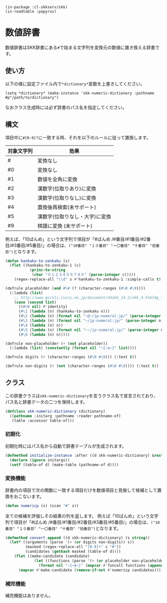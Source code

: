     (in-package :cl-skkserv/skk)
    (in-readtable :papyrus)

# 数値辞書

<!--
Copyright (C) 2017 asciian

This program is free software; you can redistribute it and/or modify
it under the terms of the GNU General Public License as published by
the Free Software Foundation; either version 3 of the License, or
(at your option) any later version.

This program is distributed in the hope that it will be useful,
but WITHOUT ANY WARRANTY; without even the implied warranty of
MERCHANTABILITY or FITNESS FOR A PARTICULAR PURPOSE.  See the
GNU General Public License for more details.

You should have received a copy of the GNU General Public License
along with this program; if not, write to the Free Software Foundation,
Inc., 51 Franklin Street, Fifth Floor, Boston, MA 02110-1301  USA
-->

数値辞書はSKK辞書にある`#`で始まる文字列を変換元の数値に置き換える辞書です。

## 使い方

以下の様に設定ファイル内で`*dictionary*`変数を上書きしてください。

    (setq *dictionary* (make-instance 'skk-numeric-dictionary :pathname #p"/path/to/dictionary")

なおクラス生成時には必ず辞書のパス名を指定してください。


## 構文

項目中に`#[0-9]?`に一致する時、それを以下のルールに従って置換します。

| 対象文字列 | 効果 |
| --------- | --- |
| #         | 変換なし |
| #0        | 変換なし |
| #1        | 数値を全角に変換 |
| #2        | 漢数字(位取りあり)に変換 |
| #3        | 漢数字(位取りなし)に変換 |
| #4        | 置換後再検索(未サポート) |
| #5        | 漢数字(位取りなし・大字)に変換 |
| #9        | 棋譜に変換 (未サポート) |

例えば、「10ばんめ」という文字列で項目が「#ばんめ /#番目/#1番目/#2番目/#3番目/#5番目/」の場合は、`("10番目" "１０番目" "一〇番目" "十番目" "拾番目")`となります。

```lisp
(defun hankaku-to-zenkaku (s)
  (flet ((hankaku-to-zenkaku-1 (c)
           (princ-to-string
            (char "０１２３４５６７８９" (parse-integer c)))))
    (regex-replace-all "\\d" s #'hankaku-to-zenkaku-1 :simple-calls t)))

(defrule placeholder (and #\# (? (character-ranges (#\0 #\9))))
  (:lambda (list)
    ;; http://www.quruli.ivory.ne.jp/document/ddskk_14.2/skk_4.html#g_t_00e6_0095_00b0_00e5_0080_00a4_00e5_00a4_0089_00e6_008f_009b
    (case (second list)
      ((#\0 nil) #'identity)
      (#\1 (lambda (n) (hankaku-to-zenkaku n)))
      (#\2 (lambda (n) (format nil "~@:/jp-numeral:jp/" (parse-integer n))))
      (#\3 (lambda (n) (format nil "~/jp-numeral:jp/" (parse-integer n))))
      (#\4 (lambda (n) n))
      (#\5 (lambda (n) (format nil "~:/jp-numeral:jp/" (parse-integer n))))
      (#\9 (lambda (n) n)))))

(defrule non-placeholder (+ (not placeholder))
  (:lambda (list) (constantly (format nil "~{~a~}" list))))

(defrule digits (+ (character-ranges (#\0 #\9))) (:text t))

(defrule non-digits (+ (not (character-ranges (#\0 #\9)))) (:text t))
```

## クラス

この辞書クラスは`skk-numeric-dictionary`を言うクラス名で宣言されており、パス名と辞書データの二つを保持します。

```lisp
(defclass skk-numeric-dictionary (dictionary)
  ((pathname :initarg :pathname :reader pathname-of)
   (table :accessor table-of)))
```

### 初期化

初期化時にはパス名から自動で辞書テーブルが生成されます。

```lisp
(defmethod initialize-instance :after ((d skk-numeric-dictionary) &rest initargs)
  (declare (ignore initargs))
  (setf (table-of d) (make-table (pathname-of d))))
```


### 変換機能

辞書内の項目で次の関数に一致する項目だけを数値項目と見做して候補として置換をおこないます。

```lisp
(defun numericp (s) (scan "#" s))
```

全ての候補を評価しその結果の列を返します。
例えば「10ばんめ」という文字列で項目が「#ばんめ /#番目/#1番目/#2番目/#3番目/#5番目/」の場合は、`("10番目" "１０番目" "一〇番目" "十番目" "拾番目")`となります。

```lisp
(defmethod convert append ((d skk-numeric-dictionary) (s string))
  (let* ((arguments (parse '(+ (or digits non-digits)) s))
         (masked (regex-replace-all "[0-9]+" s "#"))
         (candidates (gethash masked (table-of d))))
    (flet ((make-candidate (candidate)
             (let ((functions (parse '(+ (or placeholder non-placeholder)) candidate)))
               (format nil "~{~A~}" (mapcar #'funcall functions (append arguments '(nil)))))))
      (mapcar #'make-candidate (remove-if-not #'numericp candidates)))))
```

### 補完機能

補完機能はありません。
